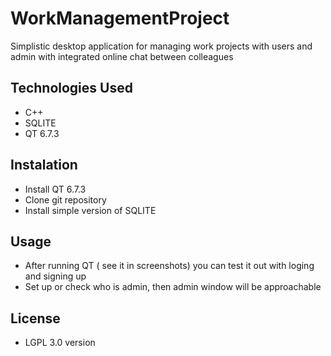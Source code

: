 # WorkManagementProject
Simplistic desktop application for managing work projects with users and admin with integrated online chat between colleagues

## Technologies Used
- C++
- SQLITE
- QT 6.7.3

## Instalation
- Install QT 6.7.3
- Clone git repository
- Install simple version of SQLITE

## Usage
- After running QT ( see it in screenshots) you can test it out with loging and signing up
- Set up or check who is admin, then admin window will be approachable

## License 
- LGPL 3.0 version

